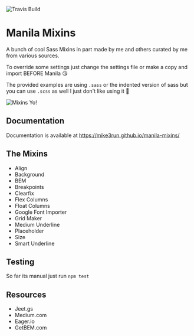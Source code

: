 ![Travis Build](https://api.travis-ci.org/mike3run/manila-mixins.svg?branch=master)
# Manila Mixins
A bunch of cool Sass Mixins in part made by me and others curated by me from various sources.

To override some settings just change the settings file or make a copy and import BEFORE Manila 😘

The provided examples are using `.sass` or the indented version of sass but you can use `.scss` as well I just don't like using it 🐶

![Mixins Yo!](http://i.imgur.com/ao0WXBY.gif)

## Documentation
Documentation is available at https://mike3run.github.io/manila-mixins/

## The Mixins
- Align
- Background
- BEM
- Breakpoints
- Clearfix
- Flex Columns
- Float Columns
- Google Font Importer
- Grid Maker
- Medium Underline
- Placeholder
- Size
- Smart Underline

## Testing
So far its manual just run `npm test`

## Resources
- Jeet.gs
- Medium.com
- Eager.io
- GetBEM.com

